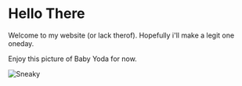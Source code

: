 # Hello There

Welcome to my website (or lack therof).
Hopefully i'll make a legit one oneday.

Enjoy this picture of Baby Yoda for now.


![Sneaky](https://static3.srcdn.com/wordpress/wp-content/uploads/2019/12/Baby-Yoda-in-The-Mandalorian-Chapter-4.jpg)
